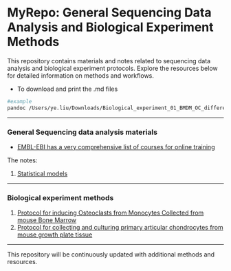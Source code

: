 # MyRepo: General Sequencing Data Analysis and Biological Experiment Methods

This repository contains materials and notes related to sequencing data analysis and biological experiment protocols. Explore the resources below for detailed information on methods and workflows.
* To download and print the .md files
```bash
#example
pandoc /Users/ye.liu/Downloads/Biological_experiment_01_BMDM_OC_differention.md -o /Users/ye.liu/Downloads/Biological_experiment_01_BMDM_OC_differention.pdf --pdf-engine=xelatex -V mainfont="Arial"
```
---

### General Sequencing data analysis materials 
* [EMBL-EBI has a very comprehensive list of courses for online training](https://www.ebi.ac.uk/training/on-demand)

The notes: 
1. [Statistical models](./Statistics_01_Statistical_models.md)

---

### Biological experiment methods
1. [Protocol for inducing Osteoclasts from Monocytes Collected from mouse Bone Marrow](./Biological_experiment_01_BMDM_OC_differention.md)
2. [Protocol for collecting and culturing primary articular chondrocytes from mouse growth plate tissue](./Biological_experiment_02_Growth_plate_AC_isolation_culture.md)

---

This repository will be continuously updated with additional methods and resources.
